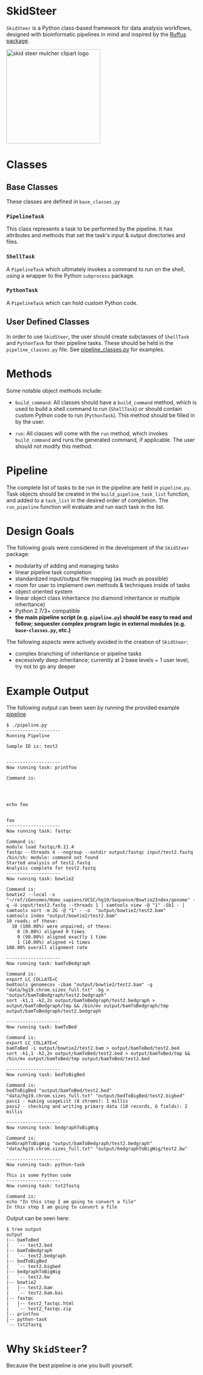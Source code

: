 # SkidSteer 
`SkidSteer` is a Python class-based framework for data analysis workflows, designed with bioinformatic pipelines in mind and inspired by the [Ruffus](http://www.ruffus.org.uk/) [package](https://pypi.python.org/pypi/ruffus). 

<a href="https://clipartfest.com/download/eb8d08b9430bf5d8348d61abdcdd197c5887f51f" title="Image from clipartfest.com"><img src="https://img.clipartfest.com/f46f2fc8b1f194af8219ab976525008f_-skid-loader-a-small-skid-skid-steer-mulcher-clipart-logo_249-194.jpeg" width="249" alt="skid steer mulcher clipart logo" /></a>

# Classes

## Base Classes

These classes are defined in `base_classes.py`

### `PipelineTask`

This class represents a task to be performed by the pipeline. It has attributes and methods that set the task's input & output directories and files. 

### `ShellTask`

A `PipelineTask` which ultimately invokes a command to run on the shell, using a wrapper to the Python `subprocess` package. 

### `PythonTask`

A `PipelineTask` which can hold custom Python code. 

## User Defined Classes

In order to use `SkidSteer`, the user should create subclasses of `ShellTask` and `PythonTask` for their pipeline tasks. These should be held in the `pipeline_classes.py` file. See [pipeline_classes.py](https://github.com/stevekm/SkidSteer/blob/master/pipeline_classes.py) for examples.

# Methods

Some notable object methods include:

- `build_command`: All classes should have a `build_command` method, which is used to build a shell command to run (`ShellTask`) or should contain custom Python code to run (`PythonTask`). This method should be filled in by the user.

- `run`: All classes will come with the `run` method, which invokes `build_command` and runs the generated command, if applicable. The user should not modify this method. 

# Pipeline

The complete list of tasks to be run in the pipeline are held in `pipeline.py`. Task objects should be created in the `build_pipeline_task_list` function, and added to a `task_list` in the desired order of completion. The `run_pipeline` function will evaluate and run each task in the list. 

# Design Goals

The following goals were considered in the development of the `SkidSteer` package:

- modularity of adding and managing tasks
- linear pipeline task completion
- standardized input/output file mapping (as much as possible)
- room for user to implement own methods & techniques inside of tasks
- object oriented system
- linear object class inheritance (no diamond inheritance or multiple inheritance)
- Python 2.7/3+ compatible
- **the main pipeline script (e.g. `pipeline.py`) should be easy to read and follow; sequester complex program logic in external modules (e.g. `base-classes.py`, etc.)**

The following aspects were actively avoided in the creation of `SkidSteer`:

- complex branching of inheritance or pipeline tasks
- excessively deep inheritance; currently at 2 base levels + 1 user level, try not to go any deeper

# Example Output

The following output can been seen by running the provided example [pipeline](https://github.com/stevekm/SkidSteer/blob/4c8a9100e89f48b77e866a13865f82c206ce5523/pipeline.py)

```
$ ./pipeline.py
--------------------
Running Pipeline

Sample ID is: test2


--------------------
Now running task: printfoo

Command is:




echo foo


foo
--------------------
Now running task: fastqc

Command is:
module load fastqc/0.11.4
fastqc --threads 4 --nogroup --outdir output/fastqc input/test2.fastq
/bin/sh: module: command not found
Started analysis of test2.fastq
Analysis complete for test2.fastq
--------------------
Now running task: bowtie2

Command is:
bowtie2 --local -x "~/ref/iGenomes/Homo_sapiens/UCSC/hg19/Sequence/Bowtie2Index/genome" -q -U input/test2.fastq --threads 1 | samtools view -@ "1" -Sb1 - | samtools sort -m 2G -@ "1" - -o  "output/bowtie2/test2.bam"
samtools index "output/bowtie2/test2.bam"
10 reads; of these:
  10 (100.00%) were unpaired; of these:
    0 (0.00%) aligned 0 times
    9 (90.00%) aligned exactly 1 time
    1 (10.00%) aligned >1 times
100.00% overall alignment rate

--------------------
Now running task: bamToBedgraph

Command is:
export LC_COLLATE=C
bedtools genomecov -ibam "output/bowtie2/test2.bam" -g "data/hg19.chrom.sizes_full.txt" -bg > "output/bamToBedgraph/test2.bedgraph"
sort -k1,1 -k2,2n output/bamToBedgraph/test2.bedgraph > output/bamToBedgraph/tmp && /bin/mv output/bamToBedgraph/tmp output/bamToBedgraph/test2.bedgraph

--------------------
Now running task: bamToBed

Command is:
export LC_COLLATE=C
bamToBed -i output/bowtie2/test2.bam > output/bamToBed/test2.bed
sort -k1,1 -k2,2n output/bamToBed/test2.bed > output/bamToBed/tmp && /bin/mv output/bamToBed/tmp output/bamToBed/test2.bed

--------------------
Now running task: bedToBigBed

Command is:
bedToBigBed "output/bamToBed/test2.bed" "data/hg19.chrom.sizes_full.txt" "output/bedToBigBed/test2.bigbed"
pass1 - making usageList (8 chroms): 1 millis
pass2 - checking and writing primary data (10 records, 6 fields): 2 millis

--------------------
Now running task: bedgraphToBigWig

Command is:
bedGraphToBigWig "output/bamToBedgraph/test2.bedgraph" "data/hg19.chrom.sizes_full.txt" "output/bedgraphToBigWig/test2.bw"

--------------------
Now running task: python-task

This is some Python code
--------------------
Now running task: txt2fastq

Command is:
echo "In this step I am going to convert a file"
In this step I am going to convert a file
```

Output can be seen here:

```
$ tree output
output
|-- bamToBed
|   `-- test2.bed
|-- bamToBedgraph
|   `-- test2.bedgraph
|-- bedToBigBed
|   `-- test2.bigbed
|-- bedgraphToBigWig
|   `-- test2.bw
|-- bowtie2
|   |-- test2.bam
|   `-- test2.bam.bai
|-- fastqc
|   |-- test2_fastqc.html
|   `-- test2_fastqc.zip
|-- printfoo
|-- python-task
`-- txt2fastq
```

# Why `SkidSteer`?
Because the best pipeline is one you built yourself.
